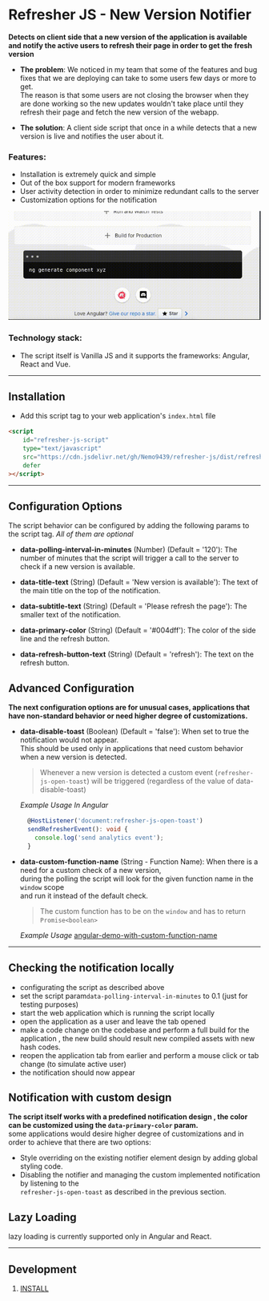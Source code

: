 # Refresher JS - New Version Notifier

**Detects on client side that a new version of the application is available
and notify the active users to refresh their page in order to get the fresh version**

- **The problem**:
  We noticed in my team that some of the features and bug fixes that we are deploying can take to some users few days or more to get.  
   The reason is that some users are not closing the browser when they are done working so the new updates wouldn't take place until they refresh their page
  and fetch the new version of the webapp.

- **The solution**:
  A client side script that once in a while detects that a new version is live and notifies the user about it.

### Features:

- Installation is extremely quick and simple
- Out of the box support for modern frameworks
- User activity detection in order to minimize redundant calls to the server
- Customization options for the notification

![](./assets/refresher-js.gif)

### Technology stack:

- The script itself is Vanilla JS and it supports the frameworks: Angular, React and Vue.

---

## Installation

- Add this script tag to your web application's `index.html` file

```html
<script
	id="refresher-js-script"
	type="text/javascript"
	src="https://cdn.jsdelivr.net/gh/Nemo9439/refresher-js/dist/refresher.v1-3.min.js"
	defer
></script>
```

---

## Configuration Options

The script behavior can be configured by adding the following params to the script tag.
_All of them are optional_

- **data-polling-interval-in-minutes** (Number) (Default = '120'):
  The number of minutes that the script will trigger a call to the server to check if a new version is available.

- **data-title-text** (String) (Default = 'New version is available'):
  The text of the main title on the top of the notification.

- **data-subtitle-text** (String) (Default = 'Please refresh the page'):
  The smaller text of the notification.

- **data-primary-color** (String) (Default = '#004dff'):
  The color of the side line and the refresh button.

- **data-refresh-button-text** (String) (Default = 'refresh'):
  The text on the refresh button.

## Advanced Configuration

**The next configuration options are for unusual cases,
applications that have non-standard behavior or need higher degree of customizations.**

- **data-disable-toast** (Boolean) (Default = 'false'):
  When set to true the notification would not appear.  
   This should be used only in applications that need custom behavior when a new version is detected.

  > Whenever a new version is detected a custom event (`refresher-js-open-toast`) will be triggered (regardless of the value of data-disable-toast)

  _Example Usage In Angular_

  ```ts
    @HostListener('document:refresher-js-open-toast')
    sendRefresherEvent(): void {
      console.log('send analytics event');
    }
  ```

- **data-custom-function-name** (String - Function Name):
  When there is a need for a custom check of a new version,  
   during the polling the script will look for the given function name in the `window` scope  
   and run it instead of the default check.

  > The custom function has to be on the `window` and has to return `Promise<boolean>`

  _Example Usage_
  [angular-demo-with-custom-function-name](/demo/angular-demo-with-custom-callback/src/index.html)

---

## Checking the notification locally

- configurating the script as described above
- set the script param`data-polling-interval-in-minutes` to 0.1 (just for testing purposes)
- start the web application which is running the script locally
- open the application as a user and leave the tab opened
- make a code change on the codebase and perform a full build for the application , the new build should result new compiled assets with new hash codes.
- reopen the application tab from earlier and perform a mouse click or tab change (to simulate active user)
- the notification should now appear

## Notification with custom design

**The script itself works with a predefined notification design , the color can be customized using the `data-primary-color` param.**  
some applications would desire higher degree of customizations and in order to achieve that there are two options:

- Style overriding on the existing notifier element design by adding global styling code.
- Disabling the notifier and managing the custom implemented notification by listening to the  
  `refresher-js-open-toast` as described in the previous section.

## Lazy Loading

lazy loading is currently supported only in Angular and React.

---

## Development

1. [INSTALL](INSTALL.md)
